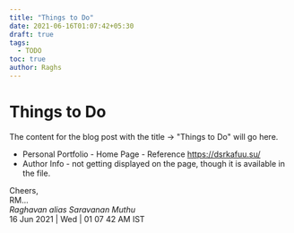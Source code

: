 ```yaml
---
title: "Things to Do"
date: 2021-06-16T01:07:42+05:30
draft: true
tags:
  - TODO
toc: true
author: Raghs
---
```


# Things to Do

The content for the blog post with the title &rarr; "Things to Do" will go here.

* Personal Portfolio - Home Page - Reference https://dsrkafuu.su/
* Author Info - not getting displayed on the page, though it is available in the file.


Cheers,\
RM...\
_Raghavan alias Saravanan Muthu_\
16 Jun 2021 | Wed | 01 07 42 AM IST
